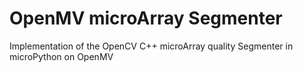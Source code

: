 # OpenMV microArray Segmenter
 Implementation of the OpenCV C++ microArray quality Segmenter in microPython on OpenMV
